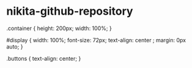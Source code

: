 # nikita-github-repository
.container {
    height: 200px;
    width: 100%;
}

#display {
    width: 100%;
    font-size: 72px;
    text-align: center ;
    margin: 0px auto;
}

.buttons {
    text-align: center;
}